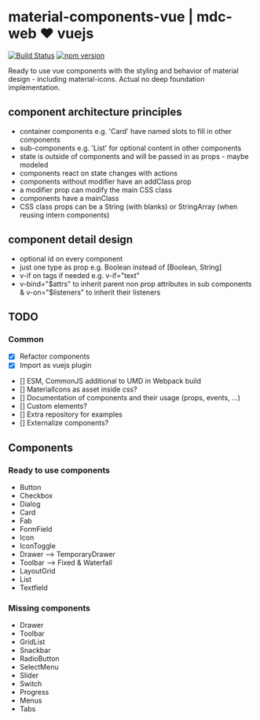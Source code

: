 # material-components-vue | mdc-web &#9829; vuejs

[![Build Status](https://travis-ci.org/matsp/material-components-vue.svg?branch=master)](https://travis-ci.org/matsp/material-components-web) 
[![npm version](https://badge.fury.io/js/material-components-vue.svg)](https://badge.fury.io/js/material-components-vue)

Ready to use vue components with the styling and behavior of material design - including material-icons.
Actual no deep foundation implementation.

## component architecture principles

* container components e.g. 'Card' have named slots to fill in other components
* sub-components e.g. 'List' for optional content in other components
* state is outside of components and will be passed in as props - maybe modeled
* components react on state changes with actions
* components without modifier have an addClass prop
* a modifier prop can modify the main CSS class
* components have a mainClass
* CSS class props can be a String (with blanks) or StringArray (when reusing intern components)

## component detail design
* optional id on every component
* just one type as prop e.g. Boolean instead of [Boolean, String]
* v-if on tags if needed e.g. v-if="text" 
* v-bind="$attrs" to inherit parent non prop attributes in sub components & v-on="$listeners" to inherit their listeners


## TODO

### Common
* [x] Refactor components
* [x] Import as vuejs plugin
* [] ESM, CommonJS additional to UMD in Webpack build
* [] MaterialIcons as asset inside css?
* [] Documentation of components and their usage (props, events, ...)
* [] Custom elements?
* [] Extra repository for examples
* [] Externalize components?

## Components

### Ready to use components
* Button
* Checkbox
* Dialog
* Card
* Fab
* FormField
* Icon
* IconToggle
* Drawer --> TemporaryDrawer
* Toolbar --> Fixed & Waterfall
* LayoutGrid
* List
* Textfield

### Missing components
* Drawer
* Toolbar
* GridList
* Snackbar
* RadioButton
* SelectMenu
* Slider
* Switch
* Progress
* Menus
* Tabs